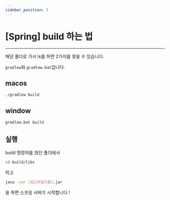 ```yaml
---
sidebar_position: 3
---
```


# [Spring] build 하는 법
---

해당 폴더로 가서 ls를 하면 2가지를 찾을 수 있습니다.

`gradlew`와 `gradlew.bat`입니다.

## macos

```bash
./gradlew build
```

## window

```bash
gradlew.bat build
```

## 실행

build 명령어를 쳤던 폴더에서 

```bash
cd build/libs
```

하고

```bash
java -jar [빌드파일이름].jar
```

을 하면 스프링 서버가 시작합니다 !